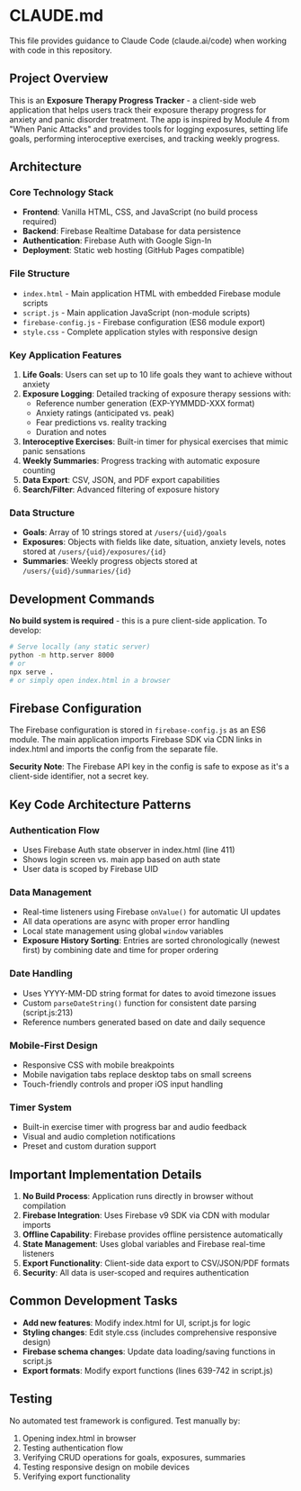 # CLAUDE.md

This file provides guidance to Claude Code (claude.ai/code) when working with code in this repository.

## Project Overview

This is an **Exposure Therapy Progress Tracker** - a client-side web application that helps users track their exposure therapy progress for anxiety and panic disorder treatment. The app is inspired by Module 4 from "When Panic Attacks" and provides tools for logging exposures, setting life goals, performing interoceptive exercises, and tracking weekly progress.

## Architecture

### Core Technology Stack
- **Frontend**: Vanilla HTML, CSS, and JavaScript (no build process required)
- **Backend**: Firebase Realtime Database for data persistence
- **Authentication**: Firebase Auth with Google Sign-In
- **Deployment**: Static web hosting (GitHub Pages compatible)

### File Structure
- `index.html` - Main application HTML with embedded Firebase module scripts
- `script.js` - Main application JavaScript (non-module scripts)
- `firebase-config.js` - Firebase configuration (ES6 module export)
- `style.css` - Complete application styles with responsive design

### Key Application Features
1. **Life Goals**: Users can set up to 10 life goals they want to achieve without anxiety
2. **Exposure Logging**: Detailed tracking of exposure therapy sessions with:
   - Reference number generation (EXP-YYMMDD-XXX format)
   - Anxiety ratings (anticipated vs. peak)
   - Fear predictions vs. reality tracking
   - Duration and notes
3. **Interoceptive Exercises**: Built-in timer for physical exercises that mimic panic sensations
4. **Weekly Summaries**: Progress tracking with automatic exposure counting
5. **Data Export**: CSV, JSON, and PDF export capabilities
6. **Search/Filter**: Advanced filtering of exposure history

### Data Structure
- **Goals**: Array of 10 strings stored at `/users/{uid}/goals`
- **Exposures**: Objects with fields like date, situation, anxiety levels, notes stored at `/users/{uid}/exposures/{id}`
- **Summaries**: Weekly progress objects stored at `/users/{uid}/summaries/{id}`

## Development Commands

**No build system is required** - this is a pure client-side application. To develop:

```bash
# Serve locally (any static server)
python -m http.server 8000
# or
npx serve .
# or simply open index.html in a browser
```

## Firebase Configuration

The Firebase configuration is stored in `firebase-config.js` as an ES6 module. The main application imports Firebase SDK via CDN links in index.html and imports the config from the separate file.

**Security Note**: The Firebase API key in the config is safe to expose as it's a client-side identifier, not a secret key.

## Key Code Architecture Patterns

### Authentication Flow
- Uses Firebase Auth state observer in index.html (line 411)
- Shows login screen vs. main app based on auth state
- User data is scoped by Firebase UID

### Data Management
- Real-time listeners using Firebase `onValue()` for automatic UI updates
- All data operations are async with proper error handling
- Local state management using global `window` variables
- **Exposure History Sorting**: Entries are sorted chronologically (newest first) by combining date and time for proper ordering

### Date Handling
- Uses YYYY-MM-DD string format for dates to avoid timezone issues
- Custom `parseDateString()` function for consistent date parsing (script.js:213)
- Reference numbers generated based on date and daily sequence

### Mobile-First Design
- Responsive CSS with mobile breakpoints
- Mobile navigation tabs replace desktop tabs on small screens
- Touch-friendly controls and proper iOS input handling

### Timer System
- Built-in exercise timer with progress bar and audio feedback
- Visual and audio completion notifications
- Preset and custom duration support

## Important Implementation Details

1. **No Build Process**: Application runs directly in browser without compilation
2. **Firebase Integration**: Uses Firebase v9 SDK via CDN with modular imports
3. **Offline Capability**: Firebase provides offline persistence automatically
4. **State Management**: Uses global variables and Firebase real-time listeners
5. **Export Functionality**: Client-side data export to CSV/JSON/PDF formats
6. **Security**: All data is user-scoped and requires authentication

## Common Development Tasks

- **Add new features**: Modify index.html for UI, script.js for logic
- **Styling changes**: Edit style.css (includes comprehensive responsive design)
- **Firebase schema changes**: Update data loading/saving functions in script.js
- **Export formats**: Modify export functions (lines 639-742 in script.js)

## Testing

No automated test framework is configured. Test manually by:
1. Opening index.html in browser
2. Testing authentication flow
3. Verifying CRUD operations for goals, exposures, summaries
4. Testing responsive design on mobile devices
5. Verifying export functionality